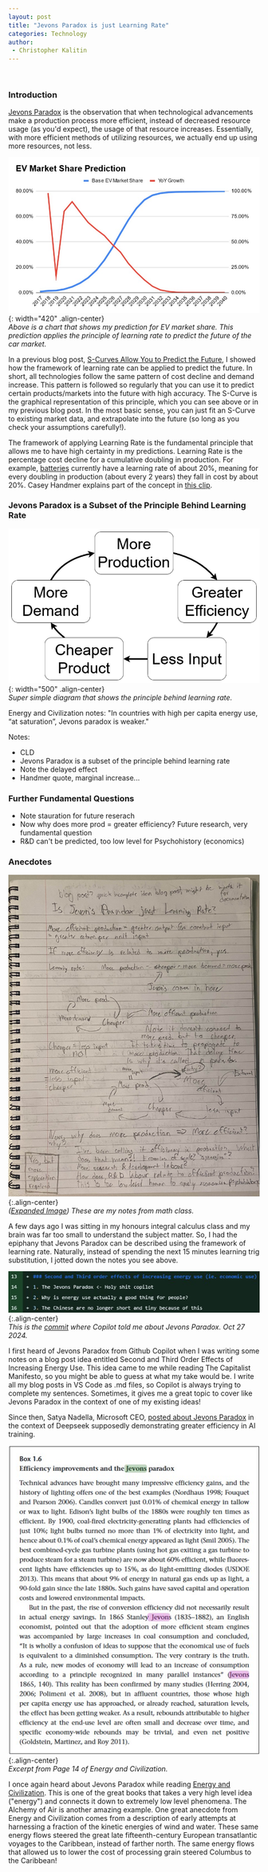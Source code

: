 ```yaml
---
layout: post
title: "Jevons Paradox is just Learning Rate"
categories: Technology
author:
 - Christopher Kalitin
---
```

<head>
    <meta property="og:image" content="{{site.url}}/assets/images/jevons-learning-rate/notebook.jpg">
</head>

### <b>Introduction</b>

<a href="https://en.wikipedia.org/wiki/Jevons_paradox">Jevons Paradox</a> is the observation that when technological advancements make a production process more efficient, instead of decreased resource usage (as you'd expect), the usage of that resource increases. Essentially, with more efficient methods of utilizing resources, we actually end up using more resources, not less.

![Image description](/assets/images/s-curve-examples/Chart-EV-Prediction.jpg){: width="420" .align-center}  
<i>Above is a chart that shows my prediction for EV market share. This prediction applies the principle of learning rate to predict the future of the car market.</i>

In a previous blog post, <a href="https://ckalitin.github.io/technology/2024/11/19/s-curve-examples.html">S-Curves Allow You to Predict the Future</a>, I showed how the framework of learning rate can be applied to predict the future. In short, all technologies follow the same pattern of cost decline and demand increase. This pattern is followed so regularly that you can use it to predict certain products/markets into the future with high accuracy. The S-Curve is the graphical representation of this principle, which you can see above or in my previous blog post. In the most basic sense, you can just fit an S-Curve to existing market data, and extrapolate into the future (so long as you check your assumptions carefully!).

The framework of applying Learning Rate is the fundamental principle that allows me to have high certainty in my predictions. Learning Rate is the percentage cost decline for a cumulative doubling in production. For example, <a href="https://www.pv-magazine.com/2021/03/29/battery-costs-have-fallen-97-since-1991-claim-mit-researchers/">batteries</a> currently have a learning rate of about 20%, meaning for every doubling in production (about every 2 years) they fall in cost by about 20%. Casey Handmer explains part of the concept in <a href="https://youtu.be/ekEdq6PhC0Q?si=Verot8watOdSoCzD&t=551">this clip</a>.

### <b>Jevons Paradox is a Subset of the Principle Behind Learning Rate</b>

![Image description](/assets/images/jevons-learning-rate/learning-rate-cld.png){: width="500" .align-center}  
<i>Super simple diagram that shows the principle behind learning rate.</i>

Energy and Civilization notes:
"In countries with high per capita energy use, “at saturation”, Jevons paradox is weaker."

Notes:

- CLD
- Jevons Paradox is a subset of the principle behind learning rate
- Note the delayed effect
- Handmer quote, marginal increase...

### <b>Further Fundamental Questions</b>

- Note stauration for future reserach
- Now why does more prod = greater efficiency? Future research, very fundamental question
- R&D can't be predicted, too low level for Psychohistory (economics)

### <b>Anecdotes</b>

![Image description](/assets/images/jevons-learning-rate/notebook.jpg){:.align-center}  
<i>(<a href="{{site.url}}/assets/images/jevons-learning-rate/notebook.jpg">Expanded Image</a>) These are my notes from math class.</i>

A few days ago I was sitting in my honours integral calculus class and my brain was far too small to understand the subject matter. So, I had the epiphany that Jevons Paradox can be described using the framework of learning rate. Naturally, instead of spending the next 15 minutes learning trig substitution, I jotted down the notes you see above.

![Image description](/assets/images/jevons-learning-rate/git.jpg){:.align-center}  
<i>This is the <a href="https://github.com/CKalitin/ckalitin.github.io/commit/b829dd56f774547c1bf48911ccfffa265ebaf28f">commit</a> where Copilot told me about Jevons Paradox. Oct 27 2024.</i>

I first heard of Jevons Paradox from Github Copilot when I was writing some notes on a blog post idea entitled Second and Third Order Effects of Increasing Energy Use. This idea came to me while reading The Capitalist Manifesto, so you might be able to guess at what my take would be. I write all my blog posts in VS Code as .md files, so Copilot is always trying to complete my sentences. Sometimes, it gives me a great topic to cover like Jevons Paradox in the context of one of my existing ideas!

Since then, Satya Nadella, Microsoft CEO, <a href="https://x.com/satyanadella/status/1883753899255046301">posted about Jevons Paradox</a> in the context of Deepseek supposedly demonstrating greater efficiency in AI training.

![Image description](/assets/images/jevons-learning-rate/vaclavsmil.jpg){:.align-center}  
<i>Excerpt from Page 14 of Energy and Civilization.</i>

I once again heard about Jevons Paradox while reading <a href="https://x.com/pronounced_kyle/status/1865939460468441314">Energy and Civilization</a>. This is one of the great books that takes a very high level idea ("energy") and connects it down to extremely low level phenomena. The Alchemy of Air is another amazing example. One great anecdote from Energy and Civilization comes from a description of early attempts at harnessing a fraction of the kinetic energies of wind and water. These same energy flows steered the great late fifteenth-century European transatlantic voyages to the Caribbean, instead of farther north. The same energy flows that allowed us to lower the cost of processing grain steered Columbus to the Caribbean!